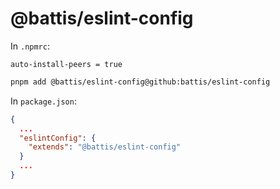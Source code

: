 # @battis/eslint-config

In `.npmrc`:

```
auto-install-peers = true
```

```bash
pnpm add @battis/eslint-config@github:battis/eslint-config
```

In `package.json`:

```json
{
  ...
  "eslintConfig": {
    "extends": "@battis/eslint-config"
  }
  ...
}
```

